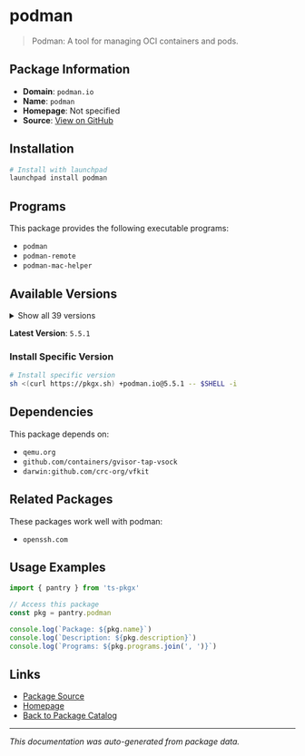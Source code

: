# podman

> Podman: A tool for managing OCI containers and pods.

## Package Information

- **Domain**: `podman.io`
- **Name**: `podman`
- **Homepage**: Not specified
- **Source**: [View on GitHub](https://github.com/pkgxdev/pantry/tree/main/projects/podman.io/package.yml)

## Installation

```bash
# Install with launchpad
launchpad install podman
```

## Programs

This package provides the following executable programs:

- `podman`
- `podman-remote`
- `podman-mac-helper`

## Available Versions

<details>
<summary>Show all 39 versions</summary>

- `5.5.1`, `5.5.0`, `5.4.2`, `5.4.1`, `5.4.0`
- `5.3.2`, `5.3.1`, `5.3.0`, `5.2.5`, `5.2.4`
- `5.2.3`, `5.2.2`, `5.2.1`, `5.2.0`, `5.1.2`
- `5.1.1`, `5.1.0`, `5.0.3`, `5.0.2`, `5.0.1`
- `5.0.0`, `4.9.5`, `4.9.4`, `4.9.3`, `4.9.2`
- `4.9.1`, `4.9.0`, `4.8.3`, `4.8.2`, `4.8.1`
- `4.8.0`, `4.7.2`, `4.7.1`, `4.7.0`, `4.6.2`
- `4.6.1`, `4.6.0`, `4.5.1`, `4.5.0`

</details>

**Latest Version**: `5.5.1`

### Install Specific Version

```bash
# Install specific version
sh <(curl https://pkgx.sh) +podman.io@5.5.1 -- $SHELL -i
```

## Dependencies

This package depends on:

- `qemu.org`
- `github.com/containers/gvisor-tap-vsock`
- `darwin:github.com/crc-org/vfkit`

## Related Packages

These packages work well with podman:

- `openssh.com`

## Usage Examples

```typescript
import { pantry } from 'ts-pkgx'

// Access this package
const pkg = pantry.podman

console.log(`Package: ${pkg.name}`)
console.log(`Description: ${pkg.description}`)
console.log(`Programs: ${pkg.programs.join(', ')}`)
```

## Links

- [Package Source](https://github.com/pkgxdev/pantry/tree/main/projects/podman.io/package.yml)
- [Homepage](#)
- [Back to Package Catalog](../../package-catalog.md)

---

*This documentation was auto-generated from package data.*
